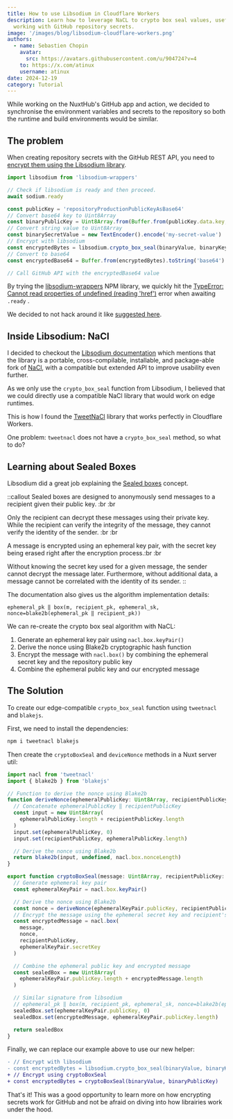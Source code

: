 ```yaml
---
title: How to use Libsodium in Cloudflare Workers
description: Learn how to leverage NaCL to crypto box seal values, useful when
  working with GitHub repository secrets.
image: '/images/blog/libsodium-cloudflare-workers.png'
authors:
  - name: Sebastien Chopin
    avatar:
      src: https://avatars.githubusercontent.com/u/904724?v=4
    to: https://x.com/atinux
    username: atinux
date: 2024-12-19
category: Tutorial
---
```


While working on the NuxtHub's GitHub app and action, we decided to synchronise the environment variables and secrets to the repository so both the runtime and build environments would be similar.

## The problem

When creating repository secrets with the GitHub REST API, you need to [encrypt them using the Libsodium library](https://docs.github.com/en/rest/guides/encrypting-secrets-for-the-rest-api?apiVersion=2022-11-28).

```ts
import libsodium from 'libsodium-wrappers'

// Check if libsodium is ready and then proceed.
await sodium.ready

const publicKey = 'repositoryProductionPublicKeyAsBase64'
// Convert base64 key to Uint8Array
const binaryPublicKey = Uint8Array.from(Buffer.from(publicKey.data.key, 'base64'))
// Convert string value to Uint8Array
const binarySecretValue = new TextEncoder().encode('my-secret-value')
// Encrypt with libsodium
const encryptedBytes = libsodium.crypto_box_seal(binaryValue, binaryKey)
// Convert to base64
const encryptedBase64 = Buffer.from(encryptedBytes).toString('base64')

// Call GitHub API with the encryptedBase64 value
```

By trying the [libsodium-wrappers](https://github.com/jedisct1/libsodium.js) NPM library, we quickly hit the [TypeError: Cannot read properties of undefined (reading 'href')](https://github.com/jedisct1/libsodium.js/issues/323) error when awaiting `.ready` .

We decided to not hack around it like [suggested here](https://github.com/jedisct1/libsodium.js/issues/212#issuecomment-1181238495).

## Inside Libsodium: NaCl

I decided to checkout the [Libsodium documentation]() which mentions that the library is a portable, cross-compilable, installable, and package-able fork of [NaCl](https://nacl.cr.yp.to/), with a compatible but extended API to improve usability even further.

As we only use the `crypto_box_seal` function from Libsodium, I believed that we could directly use a compatible NaCl library that would work on edge runtimes.

This is how I found the [TweetNaCl](https://tweetnacl.js.org/) library that works perfectly in Cloudflare Workers.

One problem: `tweetnacl` does not have a `crypto_box_seal` method, so what to do?

## Learning about Sealed Boxes

Libsodium did a great job explaining the [Sealed boxes](https://libsodium.gitbook.io/doc/public-key_cryptography/sealed_boxes) concept.

::callout
Sealed boxes are designed to anonymously send messages to a recipient given their public key. :br :br

Only the recipient can decrypt these messages using their private key. While the recipient can verify the integrity of the message, they cannot verify the identity of the sender. :br :br

A message is encrypted using an ephemeral key pair, with the secret key being erased right after the encryption process.:br :br

Without knowing the secret key used for a given message, the sender cannot decrypt the message later. Furthermore, without additional data, a message cannot be correlated with the identity of its sender.
::

The documentation also gives us the algorithm implementation details:

```text
ephemeral_pk ‖ box(m, recipient_pk, ephemeral_sk, nonce=blake2b(ephemeral_pk ‖ recipient_pk))
```

We can re-create the crypto box seal algorithm with NaCL:

1. Generate an ephemeral key pair using `nacl.box.keyPair()`
2. Derive the nonce using Blake2b cryptographic hash function
3. Encrypt the message with `nacl.box()` by combining the ephemeral secret key and the repository public key
4. Combine the ephemeral public key and our encrypted message

## The Solution

To create our edge-compatible `crypto_box_seal` function using `tweetnacl` and `blakejs`.

First, we need to install the dependencies:

```bash [Terminal]
npm i tweetnacl blakejs
```

Then create the `cryptoBoxSeal` and `deviceNonce` methods in a Nuxt server util:

```ts [server/utils/crypto.ts]
import nacl from 'tweetnacl'
import { blake2b } from 'blakejs'

// Function to derive the nonce using Blake2b
function deriveNonce(ephemeralPublicKey: Uint8Array, recipientPublicKey: Uint8Array) {
  // Concatenate ephemeralPublicKey ‖ recipientPublicKey
  const input = new Uint8Array(
    ephemeralPublicKey.length + recipientPublicKey.length
  )
  input.set(ephemeralPublicKey, 0)
  input.set(recipientPublicKey, ephemeralPublicKey.length)

  // Derive the nonce using Blake2b
  return blake2b(input, undefined, nacl.box.nonceLength)
}

export function cryptoBoxSeal(message: Uint8Array, recipientPublicKey: Uint8Array) {
  // Generate ephemeral key pair
  const ephemeralKeyPair = nacl.box.keyPair()

  // Derive the nonce using Blake2b
  const nonce = deriveNonce(ephemeralKeyPair.publicKey, recipientPublicKey)
  // Encrypt the message using the ephemeral secret key and recipient's public key
  const encryptedMessage = nacl.box(
    message,
    nonce,
    recipientPublicKey,
    ephemeralKeyPair.secretKey
  )

  // Combine the ephemeral public key and encrypted message
  const sealedBox = new Uint8Array(
    ephemeralKeyPair.publicKey.length + encryptedMessage.length
  )

  // Similar signature from libsodium
  // ephemeral_pk ‖ box(m, recipient_pk, ephemeral_sk, nonce=blake2b(ephemeral_pk ‖ recipient_pk))
  sealedBox.set(ephemeralKeyPair.publicKey, 0)
  sealedBox.set(encryptedMessage, ephemeralKeyPair.publicKey.length)

  return sealedBox
}
```

Finally, we can replace our example above to use our new helper:

```diff [example.ts]
- // Encrypt with libsodium
- const encryptedBytes = libsodium.crypto_box_seal(binaryValue, binaryKey)
+ // Encrypt using cryptoBoxSeal
+ const encryptedBytes = cryptoBoxSeal(binaryValue, binaryPublicKey)
```

That's it! This was a good opportunity to learn more on how encrypting secrets work for GitHub and not be afraid on diving into how librairies work under the hood.
